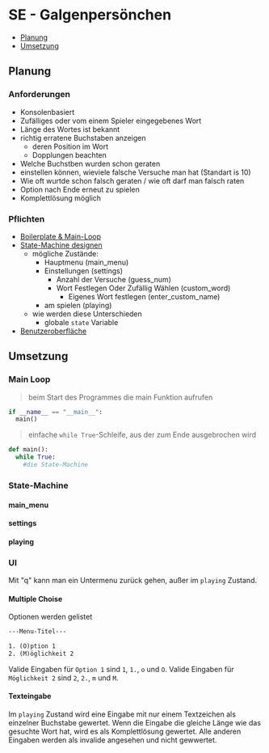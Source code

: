 # SE - Galgenpersönchen

- [Planung](#Planung)
- [Umsetzung](#Umsetzung)
## Planung

### Anforderungen

- Konsolenbasiert
- Zufälliges oder vom einem Spieler eingegebenes Wort
- Länge des Wortes ist bekannt
- richtig erratene Buchstaben anzeigen
  - deren Position im Wort
  - Dopplungen beachten
- Welche Buchstben wurden schon geraten
- einstellen können, wieviele falsche Versuche man hat (Standart is 10)
- Wie oft wurtde schon falsch geraten / wie oft darf man falsch raten
- Option nach Ende erneut zu spielen
- Komplettlösung möglich

### Pflichten

- [Boilerplate & Main-Loop](#main-loop)
- [State-Machine designen](#state-machine)
  - mögliche Zustände:
    - Hauptmenu (main_menu)
    - Einstellungen (settings)
      - Anzahl der Versuche (guess_num)
      - Wort Festlegen Oder Zufällig Wählen (custom_word)
        - Eigenes Wort festlegen (enter_custom_name)
    - am spielen (playing)
  - wie werden diese Unterschieden
    - globale `state` Variable
- [Benutzeroberfläche](#ui)

## Umsetzung

### Main Loop

> beim Start des Programmes die main Funktion aufrufen

```py
if __name__ == "__main__":
  main()
```

> einfache `while True`-Schleife, aus der zum Ende ausgebrochen wird

```py
def main():
  while True:
    #die State-Machine
```

### State-Machine

#### main_menu

#### settings

#### playing

### UI

Mit "q" kann man ein Untermenu zurück gehen, außer im `playing` Zustand.

#### Multiple Choise

Optionen werden gelistet

```txt
---Menu-Titel---

1. (O)ption 1
2. (M)öglichkeit 2
```

Valide Eingaben für `Option 1` sind `1`, `1.`, `o` und `O`.
Valide Eingaben für `Möglichkeit 2` sind `2`, `2.`, `m` und `M`.

#### Texteingabe

Im `playing` Zustand wird eine Eingabe mit nur einem Textzeichen als einzelner Buchstabe gewertet.
Wenn die Eingabe die gleiche Länge wie das gesuchte Wort hat, wird es als Komplettlösung gewertet.
Alle anderen Eingaben werden als invalide angesehen und nicht gewwertet.

